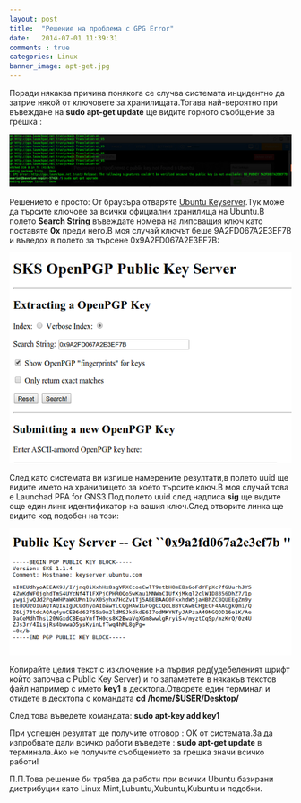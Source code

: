 ```yaml
---
layout: post
title:  "Решение на проблема с GPG Error"
date:   2014-07-01 11:39:31
comments : true
categories: Linux
banner_image: apt-get.jpg
---
```


Поради някаква причина понякога се случва системата инцидентно да затрие някой от ключовете за хранилищата.Тогава най-вероятно при въвеждане на **sudo apt-get update** ще видите горното съобщение за грешка :

![PGPFirst](https://github.com/etem/etem.github.io/raw/master/assets/images/PGPFirst.jpg)

Решението е просто:
От браузъра отваряте [Ubuntu Keyserver](http://keyserver.ubuntu.com/).Тук може да търсите ключове за всички официални хранилища на Ubuntu.В полето **Search String** въвеждате номера на липсващия ключ като поставяте **0x** преди него.В моя случай ключът беше 9A2FD067A2E3EF7B и въведох в полето за търсене 0x9A2FD067A2E3EF7B:

![PGP1](https://github.com/etem/etem.github.io/raw/master/assets/images/PGP1.png)

След като системата ви изпише намерените резултати,в полето uuid ще видите името на хранилището за което търсите ключ.В моя случай това е Launchad PPA for GNS3.Под полето uuid след надписа **sig** ще видите още един линк идентификатор на вашия ключ.След отворите линка ще видите код подобен на този:

![PGP2](https://github.com/etem/etem.github.io/raw/master/assets/images/PGP2.png)

Копирайте целия текст с изключение на първия ред(удебеленият шрифт който започва с Public Key Server) и го запаметете в някакъв текстов файл например с името **key1** в десктопа.Отворете един терминал и отидете в десктопа с командата **cd /home/$USER/Desktop/**

След това въведете командата:
**sudo apt-key add key1**

При успешен резултат ще получите отговор : OK от системата.За да изпробвате дали всичко работи въведете : **sudo apt-get update** в терминала.Ако не получите съобщението за грешка значи всичко работи!

П.П.Това решение би трябва да работи при всички Ubuntu базирани дистрибуции като Linux Mint,Lubuntu,Xubuntu,Kubuntu и подобни.